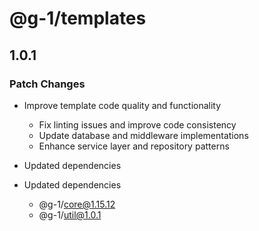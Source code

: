 # @g-1/templates

## 1.0.1

### Patch Changes

- Improve template code quality and functionality

  - Fix linting issues and improve code consistency
  - Update database and middleware implementations
  - Enhance service layer and repository patterns

- Updated dependencies
- Updated dependencies
  - @g-1/core@1.15.12
  - @g-1/util@1.0.1

